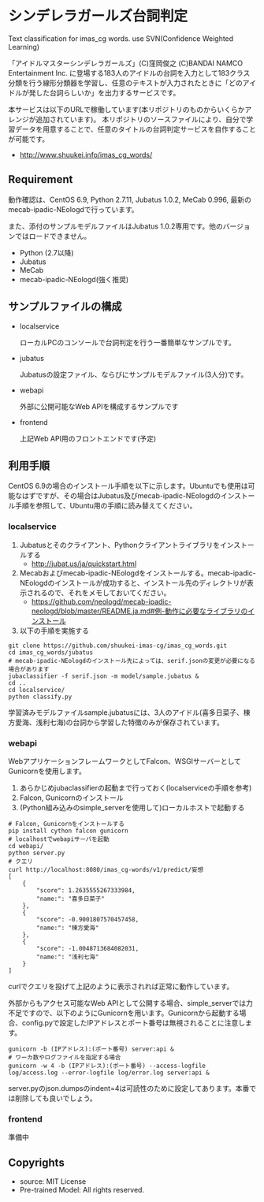 # シンデレラガールズ台詞判定
Text classification for imas_cg words. use SVN(Confidence Weighted Learning)

「アイドルマスターシンデレラガールズ」(C)窪岡俊之 (C)BANDAI NAMCO Entertainment Inc. に登場する183人のアイドルの台詞を入力として183クラス分類を行う線形分類器を学習し、任意のテキストが入力されたときに「どのアイドルが発した台詞らしいか」を出力するサービスです。

本サービスは以下のURLで稼働しています(本リポジトリのものからいくらかアレンジが追加されています)。
本リポジトリのソースファイルにより、自分で学習データを用意することで、任意のタイトルの台詞判定サービスを自作することが可能です。

- http://www.shuukei.info/imas_cg_words/


## Requirement
動作確認は、CentOS 6.9, Python 2.7.11, Jubatus 1.0.2, MeCab 0.996, 最新のmecab-ipadic-NEologdで行っています。

また、添付のサンプルモデルファイルはJubatus 1.0.2専用です。他のバージョンではロードできません。

- Python (2.7以降)
- Jubatus
- MeCab
- mecab-ipadic-NEologd(強く推奨)


## サンプルファイルの構成

- localservice

    ローカルPCのコンソールで台詞判定を行う一番簡単なサンプルです。

- jubatus

    Jubatusの設定ファイル、ならびにサンプルモデルファイル(3人分)です。

- webapi

    外部に公開可能なWeb APIを構成するサンプルです

- frontend

    上記Web API用のフロントエンドです(予定)


## 利用手順
CentOS 6.9の場合のインストール手順を以下に示します。Ubuntuでも使用は可能なはずですが、その場合はJubatus及びmecab-ipadic-NEologdのインストール手順を参照して、Ubuntu用の手順に読み替えてください。

### localservice
1. Jubatusとそのクライアント、Pythonクライアントライブラリをインストールする
	- http://jubat.us/ja/quickstart.html
2. Mecabおよびmecab-ipadic-NEologdをインストールする。mecab-ipadic-NEologdのインストールが成功すると、インストール先のディレクトリが表示されるので、それをメモしておいてください。
	- https://github.com/neologd/mecab-ipadic-neologd/blob/master/README.ja.md#例-動作に必要なライブラリのインストール
3. 以下の手順を実施する
~~~
git clone https://github.com/shuukei-imas-cg/imas_cg_words.git
cd imas_cg_words/jubatus
# mecab-ipadic-NEologdのインストール先によっては、serif.jsonの変更が必要になる場合があります
jubaclassifier -f serif.json -m model/sample.jubatus &
cd ..
cd localservice/
python classify.py
~~~
学習済みモデルファイルsample.jubatusには、3人のアイドル(喜多日菜子、棟方愛海、浅利七海)の台詞から学習した特徴のみが保存されています。


### webapi
WebアプリケーションフレームワークとしてFalcon、WSGIサーバーとしてGunicornを使用します。

1. あらかじめjubaclassifierの起動まで行っておく(localserviceの手順を参考)
2. Falcon, Gunicornのインストール
3. (Python組み込みのsimple_serverを使用して)ローカルホストで起動する
~~~
# Falcon, Gunicornをインストールする
pip install cython falcon gunicorn
# localhostでwebapiサーバを起動
cd webapi/
python server.py
# クエリ
curl http://localhost:8080/imas_cg-words/v1/predict/妄想
[
    {
        "score": 1.2635555267333984,
        "name:": "喜多日菜子"
    },
    {
        "score": -0.9001807570457458,
        "name:": "棟方愛海"
    },
    {
        "score": -1.0048713684082031,
        "name:": "浅利七海"
    }
]
~~~
curlでクエリを投げて上記のように表示されれば正常に動作しています。

外部からもアクセス可能なWeb APIとして公開する場合、simple_serverでは力不足ですので、以下のようにGunicornを用います。Gunicornから起動する場合、config.pyで設定したIPアドレスとポート番号は無視されることに注意します。
~~~
gunicorn -b (IPアドレス):(ポート番号) server:api &
# ワーカ数やログファイルを指定する場合
gunicorn -w 4 -b (IPアドレス):(ポート番号) --access-logfile log/access.log --error-logfile log/error.log server:api &
~~~

server.pyのjson.dumpsのindent=4は可読性のために設定してあります。本番では削除しても良いでしょう。

### frontend
準備中


## Copyrights
- source: MIT License
- Pre-trained Model: All rights reserved.
